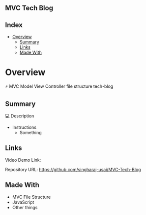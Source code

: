﻿## MVC Tech Blog

## Index

- [Overview](#overview)
  - [Summary](#summary)
  - [Links](#links)
  - [Made With](#made-with)

# Overview

⚡ MVC Model View Controller file structure tech-blog

## Summary

💻 Description

* Instructions
    * Something

## Links

Video Demo Link: 

Repository URL: https://github.com/singharaj-usai/MVC-Tech-Blog

## Made With

* MVC File Structure
* JavaScript
* Other things

